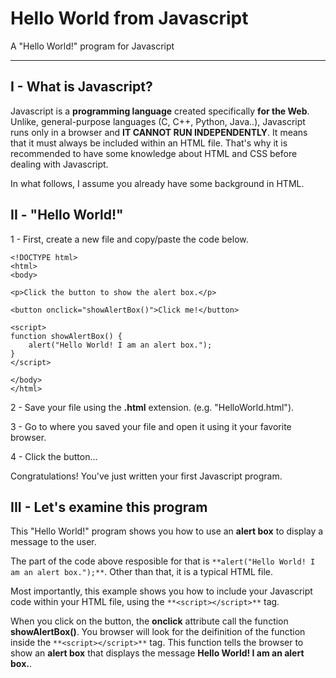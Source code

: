 Hello World from Javascript
===================


A "Hello World!" program for Javascript

----------


I - What is Javascript?
-------------

Javascript is a **programming language** created specifically **for the Web**. Unlike, general-purpose languages (C, C++, Python, Java..), Javascript runs only in a browser and **IT CANNOT RUN INDEPENDENTLY**. It means that it must always be included within an HTML file. That's why it is recommended to have some knowledge about HTML and CSS before dealing with Javascript.

In what follows, I assume you already have some background in HTML.


II - "Hello World!"
-------------

1 - First, create a new file and copy/paste the code below.

```
<!DOCTYPE html>
<html>
<body>

<p>Click the button to show the alert box.</p>

<button onclick="showAlertBox()">Click me!</button>

<script>
function showAlertBox() {
    alert("Hello World! I am an alert box.");
}
</script>

</body>
</html>
```

2 - Save your file using the **.html** extension. (e.g. "HelloWorld.html").

3 - Go to where you saved your file and open it using it your favorite browser.

4 - Click the button...


Congratulations! You've just written your first Javascript program.


III - Let's examine this program
-------------

This "Hello World!" program shows you how to use an **alert box** to display a message to the user.

The part of the code above resposible for that is `**alert("Hello World! I am an alert box.");**`. Other than that, it is a typical HTML file.

Most importantly, this example shows you how to include your Javascript code within your HTML file, using the `**<script></script>**` tag.

When you click on the button, the **onclick** attribute call the function **showAlertBox()**. You browser will look for the deifinition of the function inside the `**<script></script>**` tag. This function tells the browser to show an **alert box** that displays the message **Hello World! I am an alert box.**.